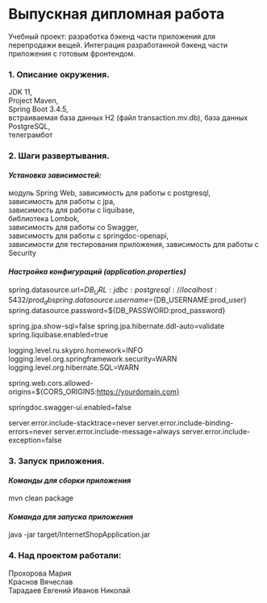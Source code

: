 # **Выпускная дипломная работа**

Учебный проект: разработка бэкенд части приложения для перепродажи вещей.
Интеграция разработанной бэкенд части приложения с готовым фронтендом.

### 1. Описание окружения.
JDK 11,  
Project Maven,  
Spring Boot 3.4.5,  
встраиваемая база данных H2 (файл transaction.mv.db),
база данных PostgreSQL,  
телеграмбот

### 2. Шаги развертывания.
#### *Установка зависимостей:*
модуль Spring Web, 
зависимость для работы с postgresql,  
зависимость для работы с jpa,  
зависимость для работы с liquibase,  
библиотека Lombok,  
зависимость для работы со Swagger,  
зависимость для работы с springdoc-openapi,  
зависимости для тестирования приложения,
зависимость для работы с Security

#### *Настройка конфигураций (application.properties)*

spring.datasource.url=${DB_URL:jdbc:postgresql://localhost:5432/prod_db}
spring.datasource.username=${DB_USERNAME:prod_user}
spring.datasource.password=${DB_PASSWORD:prod_password}

spring.jpa.show-sql=false
spring.jpa.hibernate.ddl-auto=validate
spring.liquibase.enabled=true

logging.level.ru.skypro.homework=INFO
logging.level.org.springframework.security=WARN
logging.level.org.hibernate.SQL=WARN

spring.web.cors.allowed-origins=${CORS_ORIGINS:https://yourdomain.com}

springdoc.swagger-ui.enabled=false

server.error.include-stacktrace=never
server.error.include-binding-errors=never
server.error.include-message=always
server.error.include-exception=false

### 3. Запуск приложения.
#### *Команды для сборки приложения*
mvn clean package
#### *Команда для запуска приложения*
java -jar target/InternetShopApplication.jar

### 4. Над проектом работали:
Прохорова Мария  
Краснов Вячеслав  
Тарадаев Евгений 
Иванов Николай



